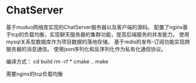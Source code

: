 # ChatServer
基于muduo网络库实现的ChatServer服务器以及客户端的源码。
配置了nginx基于tcp的负载均衡，实现聊天服务器的集群功能，提高后端服务的并发能力。
使用mysql关系型数据库作为项目数据的落地存储。
基于redis的发布-订阅功能实现跨服务器的消息通信。
使用json序列化和反序列化作为私有化通信协议。

编译方式：
cd build
rm -rf *
cmake ..
make

需要nginx的tcp负载均衡

